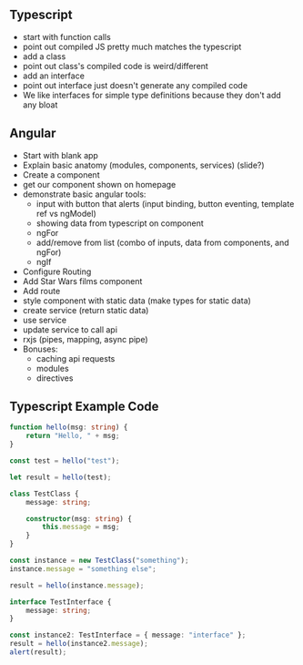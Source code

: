 ## Typescript
* start with function calls
* point out compiled JS pretty much matches the typescript
* add a class
* point out class's compiled code is weird/different
* add an interface
* point out interface just doesn't generate any compiled code
* We like interfaces for simple type definitions because they don't add any bloat

## Angular
* Start with blank app
* Explain basic anatomy (modules, components, services) (slide?)
* Create a component
* get our component shown on homepage
* demonstrate basic angular tools:
    * input with button that alerts (input binding, button eventing, template ref vs ngModel)
    * showing data from typescript on component
    * ngFor
    * add/remove from list (combo of inputs, data from components, and ngFor)
    * ngIf
* Configure Routing
* Add Star Wars films component
* Add route
* style component with static data (make types for static data)
* create service (return static data)
* use service
* update service to call api
* rxjs (pipes, mapping, async pipe)
* Bonuses:
    * caching api requests
    * modules
    * directives



## Typescript Example Code
```typescript
function hello(msg: string) {
    return "Hello, " + msg;
}

const test = hello("test");

let result = hello(test);

class TestClass {
    message: string;

    constructor(msg: string) {
        this.message = msg;
    }
}

const instance = new TestClass("something");
instance.message = "something else";

result = hello(instance.message);

interface TestInterface {
    message: string;
}

const instance2: TestInterface = { message: "interface" };
result = hello(instance2.message);
alert(result);
```